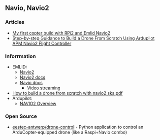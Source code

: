 ## Navio, Navio2


### Articles
- [My first copter build with RPi2 and Emlid Navio2](https://hackaday.io/project/16352-my-first-copter-build-with-rpi2-and-emlid-navio2)
- [Step-by-step Guidance to Build a Drone From Scratch Using Ardupilot APM Navio2 Flight Controller](https://www.instructables.com/Step-by-step-Guidance-to-Build-a-Drone-From-Scratc/)


### Inforrmation
- EMLID:
    - [Navio2](https://navio2.emlid.com/)
    - [Navio2 docs](https://docs.emlid.com/navio2/)
    - [Navio docs](https://docs.emlid.com/navio/)
        - [Video streaming](https://docs.emlid.com/navio/common/dev/video-streaming/)
- [How to build a drone from scratch with navio2 sks.pdf](https://content.instructables.com/ORIG/FRH/YY7H/JK8KBSBG/FRHYY7HJK8KBSBG.pdf)
- Ardupilot:
    - [NAVIO2 Overview](https://ardupilot.org/copter/docs/common-navio2-overview.html)


### Open Source
- [eestec-antwerp/drone-control](https://github.com/eestec-antwerp/drone-control) - Python application to control an ArduCopter-equipped drone (like a Raspi+Navio combo)





